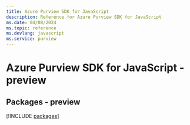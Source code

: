 ```yaml
---
title: Azure Purview SDK for JavaScript
description: Reference for Azure Purview SDK for JavaScript
ms.date: 04/08/2024
ms.topic: reference
ms.devlang: javascript
ms.service: purview
---
```

# Azure Purview SDK for JavaScript - preview
## Packages - preview
[!INCLUDE [packages](purview-index.md)]